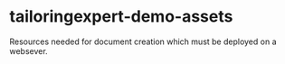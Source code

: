 # tailoringexpert-demo-assets

Resources needed for document creation which must be deployed on a websever.

